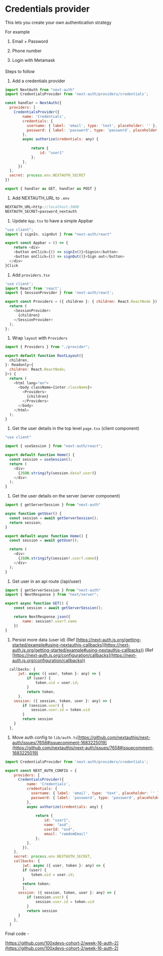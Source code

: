 # Credentials provider

This lets you create your own authentication strategy

For example

1.  Email + Password

2.  Phone number

3.  Login with Metamask

#### 

[](#b5e2362e474645468d63a9f74f91e21f "Steps to follow")Steps to follow

1.  Add a credentials provider

```javascript
import NextAuth from "next-auth"
import CredentialsProvider from 'next-auth/providers/credentials';

const handler = NextAuth({
  providers: [
    CredentialsProvider({
        name: 'Credentials',
        credentials: {
          username: { label: 'email', type: 'text', placeholder: '' },
          password: { label: 'password', type: 'password', placeholder: '' },
        },
        async authorize(credentials: any) {
            
            return {
                id: "user1"
            };
        },
      })
  ],
  secret: process.env.NEXTAUTH_SECRET
})

export { handler as GET, handler as POST }
```

1.  Add NEXTAUTH\_URL to `.env`

```javascript
NEXTAUTH_URL=http://localhost:3000
NEXTAUTH_SECRET=password_nextauth
```

1.  Update `App.tsx` to have a simple Appbar

```javascript
"use client";
import { signIn, signOut } from "next-auth/react"

export const Appbar = () => {
    return <div>
    <button onClick={() => signIn()}>Signin</button>
    <button onClick={() => signOut()}>Sign out</button>
  </div>
}Click 
```

1.  Add `providers.tsx`

```javascript
'use client';
import React from 'react';
import { SessionProvider } from 'next-auth/react';

export const Providers = ({ children }: { children: React.ReactNode }) => {
  return (
    <SessionProvider>
      {children}
    </SessionProvider>
  );
};
```

1.  Wrap `layout` with `Providers`

```javascript
import { Providers } from "./provider";

export default function RootLayout({
  children,
}: Readonly<{
  children: React.ReactNode;
}>) {
  return (
    <html lang="en">
      <body className={inter.className}>
        <Providers>
          {children}
        </Providers>
      </body>
    </html>
  );
}
```

1.  Get the user details in the top level `page.tsx` (client component)

```javascript
"use client"

import { useSession } from "next-auth/react";

export default function Home() {
  const session = useSession();
  return (
    <div>
      {JSON.stringify(session.data?.user)}
    </div>
  );
}
```

1.  Get the user details on the server (server component)

```javascript
import { getServerSession } from "next-auth"

async function getUser() {
  const session = await getServerSession();
  return session;
}

export default async function Home() {
  const session = await getUser();

  return (
    <div>
      {JSON.stringify(session?.user?.name)}
    </div>
  );
}
```

1.  Get user in an api route (/api/user)

```javascript
import { getServerSession } from "next-auth"
import { NextResponse } from "next/server";

export async function GET() {
    const session = await getServerSession();

    return NextResponse.json({
        name: session?.user?.name
    })
}
```

1.  Persist more data (user id) (Ref [https://next-auth.js.org/getting-started/example#using-nextauthjs-callbacks](https://next-auth.js.org/getting-started/example#using-nextauthjs-callbacks)) (Ref [https://next-auth.js.org/configuration/callbacks](https://next-auth.js.org/configuration/callbacks))

```javascript
  callbacks: {
      jwt: async ({ user, token }: any) => {
	      if (user) {
	          token.uid = user.id;
	      }
	      return token;
      },
    session: ({ session, token, user }: any) => {
        if (session.user) {
            session.user.id = token.uid
        }
        return session
    }
  },
```

1.  Move auth config to `lib/auth.ts`[https://github.com/nextauthjs/next-auth/issues/7658#issuecomment-1683225019](https://github.com/nextauthjs/next-auth/issues/7658#issuecomment-1683225019)

```javascript
import CredentialsProvider from 'next-auth/providers/credentials';

export const NEXT_AUTH_CONFIG = {
    providers: [
      CredentialsProvider({
          name: 'Credentials',
          credentials: {
            username: { label: 'email', type: 'text', placeholder: '' },
            password: { label: 'password', type: 'password', placeholder: '' },
          },
          async authorize(credentials: any) {
  
              return {
                  id: "user1",
                  name: "asd",
                  userId: "asd",
                  email: "ramdomEmail"
              };
          },
        }),
    ],
    secret: process.env.NEXTAUTH_SECRET,
    callbacks: {
        jwt: async ({ user, token }: any) => {
        if (user) {
            token.uid = user.id;
        }
        return token;
        },
      session: ({ session, token, user }: any) => {
          if (session.user) {
              session.user.id = token.uid
          }
          return session
      }
    },
  }
```

Final code -

[https://github.com/100xdevs-cohort-2/week-16-auth-2](https://github.com/100xdevs-cohort-2/week-16-auth-2)